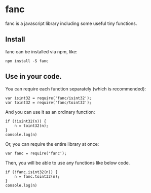 # fanc
fanc is a javascript library including some useful tiny functions.

## Install
fanc can be installed via npm, like:

	npm install -S fanc

## Use in your code.
You can require each function separately (which is recommended):

	var isint32 = require('fanc/isint32');
	var toint32 = require('fanc/toint32');

And you can use it as an ordinary function:

	if (!isint32(n)) {
		n = toint32(n);
	}
	console.log(n)

Or, you can require the entire library at once:

	var fanc = require('fanc');

Then, you will be able to use any functions like below code. 

	if (!fanc.isint32(n)) {
		n = fanc.toint32(n);
	}
	console.log(n)

